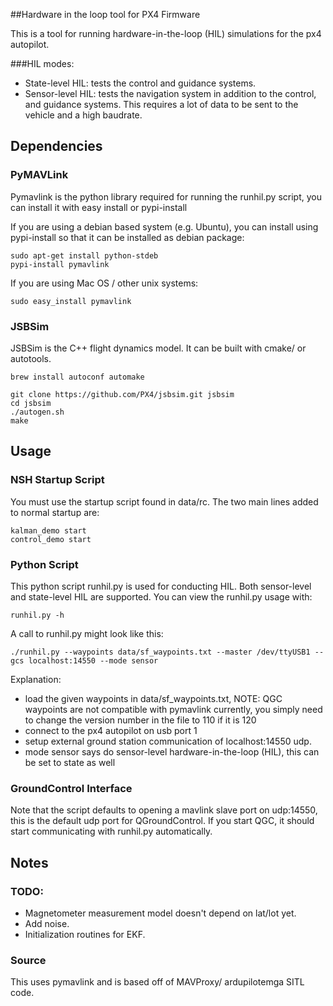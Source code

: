 ##Hardware in the loop tool for PX4 Firmware

This is a tool for running hardware-in-the-loop (HIL) simulations for the px4 autopilot.

###HIL modes:

* State-level HIL: tests the control and guidance systems.
* Sensor-level HIL: tests the navigation system in addition to the control, and guidance systems. This requires a lot of data to be sent to the vehicle and a high baudrate.

## Dependencies

### PyMAVLink

Pymavlink is the python library required for running the runhil.py script, you can install it with easy install or pypi-install

If you are using a debian based system (e.g. Ubuntu), you can install using pypi-install so that it can be installed as debian package:

```
sudo apt-get install python-stdeb
pypi-install pymavlink
```

If you are using Mac OS / other unix systems:

```
sudo easy_install pymavlink
```

### JSBSim

JSBSim is the C++ flight dynamics model. It can be built with cmake/ or autotools.

```
brew install autoconf automake
```

```
git clone https://github.com/PX4/jsbsim.git jsbsim
cd jsbsim
./autogen.sh
make
```

## Usage

### NSH Startup Script

You must use the startup script found in data/rc. The two main lines added to normal startup are:
```
kalman_demo start
control_demo start
```

### Python Script

This python script runhil.py is used for conducting HIL. Both sensor-level and state-level HIL are supported. You can view the runhil.py usage with:
```
runhil.py -h
```

A call to runhil.py might look like this:
```
./runhil.py --waypoints data/sf_waypoints.txt --master /dev/ttyUSB1 --gcs localhost:14550 --mode sensor
```

Explanation:
* load the given waypoints in data/sf_waypoints.txt, NOTE: QGC waypoints are not compatible with pymavlink currently, you simply need to change the version number in the file to 110 if it is 120
* connect to the px4 autopilot on usb port 1
* setup external ground station communication of localhost:14550 udp.
* mode sensor says do sensor-level hardware-in-the-loop (HIL), this can be set to state as well

### GroundControl Interface
Note that the script defaults to opening a mavlink slave port on udp:14550, this is the default udp port for QGroundControl. If you start QGC, it should start communicating with runhil.py automatically.

## Notes

### TODO:

* Magnetometer measurement model doesn't depend on lat/lot yet.
* Add noise.
* Initialization routines for EKF.

### Source

This uses pymavlink and is based off of MAVProxy/ ardupilotemga SITL code.
